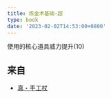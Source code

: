 ```yaml
---
title: 炼金术基础·超
type: book
date: '2023-02-02T14:53:00+0800'
---
```


使用的核心道具威力提升(10)

## 来自

* [真・手工杖](/docs/物品/真手工杖)